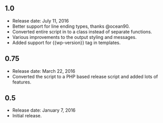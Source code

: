 ## 1.0
* Release date: July 11, 2016
* Better support for line ending types, thanks @ocean90.
* Converted entire script in to a class instead of separate functions.
* Various improvements to the output styling and messages.
* Added support for {{wp-version}} tag in templates.

## 0.75
* Release date: March 22, 2016
* Converted the script to a PHP based release script and added lots of features.

## 0.5
* Release date: January 7, 2016
* Initial release.
